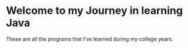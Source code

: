 # Welcome to my Journey in learning Java
These are all the programs that I've learned during my college years.
